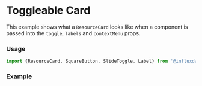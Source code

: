 # Toggleable Card

This example shows what a `ResourceCard` looks like when a component is passed into the `toggle`, `labels` and `contextMenu` props.

### Usage
```jsx
import {ResourceCard, SquareButton, SlideToggle, Label} from '@influxdata/clockface'
```

### Example
<!-- STORY -->

<!-- STORY HIDE START -->

<!-- STORY HIDE END -->

<!-- PROPS -->
